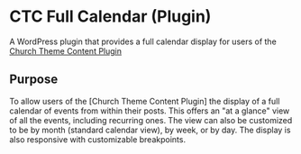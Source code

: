 CTC Full Calendar (Plugin)
==========================

A WordPress plugin that provides a full calendar display for users of the [Church Theme Content Plugin](http://wordpress.org/plugins/church-theme-content/)

Purpose
-------

To allow users of the [Church Theme Content Plugin] the display of a full calendar of events from within their posts. This offers an "at a glance" view of all the events, including recurring ones. The view can also be customized to be by month (standard calendar view), by week, or by day. The display is also responsive with customizable breakpoints.  

